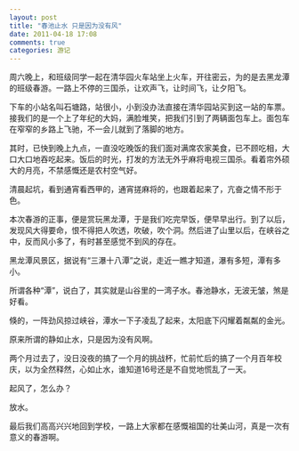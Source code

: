 ```yaml
---
layout: post
title: "春池止水 只是因为没有风"
date: 2011-04-18 17:08
comments: true
categories: 游记
---
```

周六晚上，和班级同学一起在清华园火车站坐上火车，开往密云，为的是去黑龙潭的班级春游。一路上不停的三国杀，让欢声飞，让时间飞，让夕阳飞。

下车的小站名叫石塘路，站很小，小到没办法直接在清华园站买到这一站的车票。接我们的是一个上了年纪的大妈，满脸堆笑，把我们引到了两辆面包车上。面包车在窄窄的乡路上飞驰，不一会儿就到了落脚的地方。

其时，已快到晚上九点，一直没吃晚饭的我们面对满席农家美食，已不顾吃相，大口大口地吞吃起来。饭后的时光，打发的方法无外乎麻将电视三国杀。看着帘外硕大的月亮，不禁感慨还是农村空气好。

清晨起坑，看到通宵看西甲的，通宵搓麻将的，也跟着起来了，亢奋之情不形于色。

本次春游的正事，便是赏玩黑龙潭，于是我们吃完早饭，便早早出行。到了以后，发现风大得要命，恨不得把人吹透，吹破，吹个洞。然后进了山里以后，在峡谷之中，反而风小多了，有时甚至感觉不到风的存在。

黑龙潭风景区，据说有“三瀑十八潭”之说，走近一瞧才知道，瀑有多短，潭有多小。<!-- more -->

所谓各种“潭”，说白了，其实就是山谷里的一湾子水。春池静水，无波无皱，煞是好看。

倏的，一阵劲风掠过峡谷，潭水一下子凌乱了起来，太阳底下闪耀着粼粼的金光。

原来所谓的静如止水，只是因为没有风啊。

两个月过去了，没日没夜的搞了一个月的挑战杯，忙前忙后的搞了一个月百年校庆，以为全然释然，心如止水，谁知道16号还是不自觉地慌乱了一天。

起风了，怎么办？

放水。

最后我们高高兴兴地回到学校，一路上大家都在感慨祖国的壮美山河，真是一次有意义的春游啊。